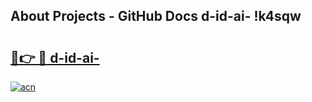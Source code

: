## About Projects - GitHub Docs d-id-ai- !k4sqw

# <h2><a href="https://andorid.site?title=d-id-ai-&ref=14PRO">🔗👉 🔴 d-id-ai-</a></h2>

[![acn](https://github.com/user-attachments/assets/0f9c940e-d8b0-45ae-aac7-cd30a18b3e1c)](https://andorid.site?title=d-id-ai-&ref=14PRO)

